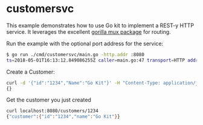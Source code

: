 # customersvc

This example demonstrates how to use Go kit to implement a REST-y HTTP service.
It leverages the excellent [gorilla mux package](https://github.com/gorilla/mux) for routing.

Run the example with the optional port address for the service:

```bash
$ go run ./cmd/customersvc/main.go -http.addr :8080
ts=2018-05-01T16:13:12.849086255Z caller=main.go:47 transport=HTTP addr=:8080
```

Create a Customer:

```bash
curl -d '{"id":"1234","Name":"Go Kit"}' -H "Content-Type: application/json" -X POST http://localhost:8080/customers/
{}
```

Get the customer you just created

```bash
curl localhost:8080/customers/1234
{"customer":{"id":"1234","name":"Go Kit"}}
```
